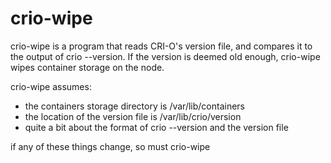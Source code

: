 # crio-wipe

crio-wipe is a program that reads CRI-O's version file, and compares it to the output of crio --version.
If the version is deemed old enough, crio-wipe wipes container storage on the node.

crio-wipe assumes:
* the containers storage directory is /var/lib/containers
* the location of the version file is /var/lib/crio/version
* quite a bit about the format of crio --version and the version file

if any of these things change, so must crio-wipe
